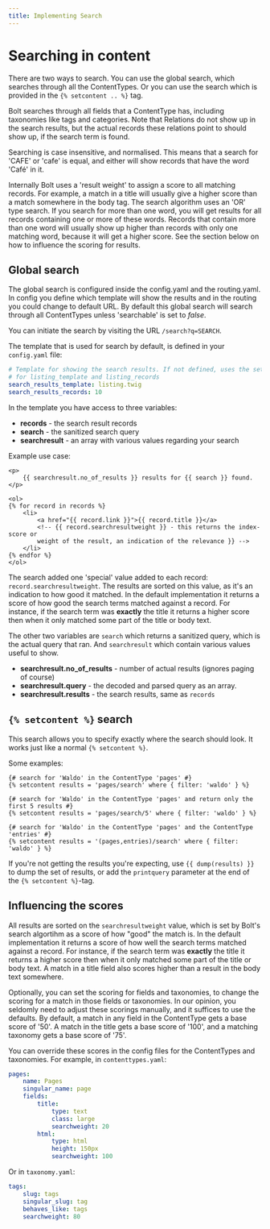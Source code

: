 ```yaml
---
title: Implementing Search
---
```

Searching in content
====================

There are two ways to search. You can use the global search, which searches
through all the ContentTypes. Or you can use the search which is provided in
the `{% setcontent .. %}` tag.

Bolt searches through all fields that a ContentType has, including taxonomies
like tags and categories. Note that Relations do not show up in the search
results, but the actual records these relations point to should show up, if the
search term is found.

Searching is case insensitive, and normalised. This means that a search for
'CAFE' or 'cafe' is equal, and either will show records that have the word
'Café' in it.

Internally Bolt uses a 'result weight' to assign a score to all matching
records. For example, a match in a title will usually give a higher score than
a match somewhere in the body tag. The search algorithm uses an 'OR' type
search. If you search for more than one word, you will get results for all
records containing one or more of these words. Records that contain more than
one word will usually show up higher than records with only one matching word,
because it will get a higher score. See the section below on how to influence
the scoring for results.

Global search
-------------

The global search is configured inside the config.yaml and the routing.yaml. In
config you define which template will show the results and in the routing you
could change to default URL. By default this global search will search through
all ContentTypes unless 'searchable' is set to _false_.

You can initiate the search by visiting the URL `/search?q=SEARCH`.

The template that is used for search by default, is defined in your
`config.yaml` file:

```yaml
# Template for showing the search results. If not defined, uses the settings
# for listing_template and listing_records
search_results_template: listing.twig
search_results_records: 10
```

In the template you have access to three variables:

  - **records** - the search result records
  - **search** - the sanitized search query
  - **searchresult** - an array with various values regarding your search

Example use case:

```
<p>
    {{ searchresult.no_of_results }} results for {{ search }} found.
</p>

<ol>
{% for record in records %}
    <li>
        <a href="{{ record.link }}">{{ record.title }}</a>
        <!-- {{ record.searchresultweight }} - this returns the index-score or
        weight of the result, an indication of the relevance }} -->
    </li>
{% endfor %}
</ol>
```

The search added one 'special' value added to each record:
`record.searchresultweight`. The results are sorted on this value, as it's an
indication to how good it matched. In the default implementation it returns a
score of how good the search terms matched against a record. For instance, if
the search term was **exactly** the title it returns a higher score then when
it only matched some part of the title or body text.

The other two variables are `search` which returns a sanitized query, which is
the actual query that ran. And `searchresult` which contain various values
useful to show.

  - **searchresult.no_of_results** - number of actual results
    (ignores paging of course)
  - **searchresult.query** - the decoded and parsed query as an array.
  - **searchresult.results** - the search results, same as `records`

## `{% setcontent %}` search

This search allows you to specify exactly where the search should look. It
works just like a normal `{% setcontent %}`.

Some examples:

```
{# search for 'Waldo' in the ContentType 'pages' #}
{% setcontent results = 'pages/search' where { filter: 'waldo' } %}

{# search for 'Waldo' in the ContentType 'pages' and return only the first 5 results #}
{% setcontent results = 'pages/search/5' where { filter: 'waldo' } %}

{# search for 'Waldo' in the ContentType 'pages' and the ContentType 'entries' #}
{% setcontent results = '(pages,entries)/search' where { filter: 'waldo' } %}
```

If you're not getting the results you're expecting, use `{{ dump(results) }}`
to dump the set of results, or add the `printquery` parameter at the end of the
`{% setcontent %}`-tag.

## Influencing the scores

All results are sorted on the `searchresultweight` value, which is set by
Bolt's search algortihm as a score of how "good" the match is. In the default
implementation it returns a score of how well the search terms matched against
a record. For instance, if the search term was **exactly** the title it returns
a higher score then when it only matched some part of the title or body text. A
match in a title field also scores higher than a result in the body text
somewhere.

Optionally, you can set the scoring for fields and taxonomies, to change the
scoring for a match in those fields or taxonomies. In our opinion, you seldomly
need to adjust these scorings manually, and it suffices to use the defaults. By
default, a match in any field in the ContentType gets a base score of '50'. A
match in the title gets a base score of '100', and a matching taxonomy gets a
base score of '75'.

You can override these scores in the config files for the ContentTypes and
taxonomies. For example, in `contenttypes.yaml`:

```yaml
pages:
    name: Pages
    singular_name: page
    fields:
        title:
            type: text
            class: large
            searchweight: 20
        html:
            type: html
            height: 150px
            searchweight: 100
```

Or in `taxonomy.yaml`:

```yaml
tags:
    slug: tags
    singular_slug: tag
    behaves_like: tags
    searchweight: 80
```

